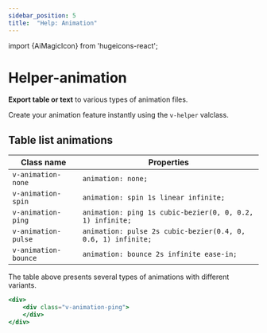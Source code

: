 ```yaml
---
sidebar_position: 5
title:  "Help: Animation"
---
```


import {AiMagicIcon} from 'hugeicons-react';

# Helper-animation <AiMagicIcon className='icon' />

**Export table or text** to various types of animation files.

Create your animation feature instantly using the `v-helper` valclass.


## Table list animations

| Class name  | Properties |
|---------------------|-------------------|
| `v-animation-none`      | `animation: none;` | 
| `v-animation-spin`     | `animation: spin 1s linear infinite;` | 
| `v-animation-ping`     | `animation: ping 1s cubic-bezier(0, 0, 0.2, 1) infinite;` | 
| `v-animation-pulse`     | `animation: pulse 2s cubic-bezier(0.4, 0, 0.6, 1) infinite;` | 
| `v-animation-bounce`     | `animation: bounce 2s infinite ease-in;` | 

The table above presents several types of animations with different variants.

``` jsx title="index.html"
<div>
    <div class="v-animation-ping">
    </div>
</div>
```
